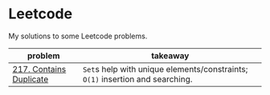 # Leetcode

My solutions to some Leetcode problems.

| **problem**                                          | **takeaway**                                                                  |
| ---------------------------------------------------- | ----------------------------------------------------------------------------- |
| [217. Contains Duplicate](217_contains-duplicate.md) | `Set`s help with unique elements/constraints; `O(1)` insertion and searching. |
